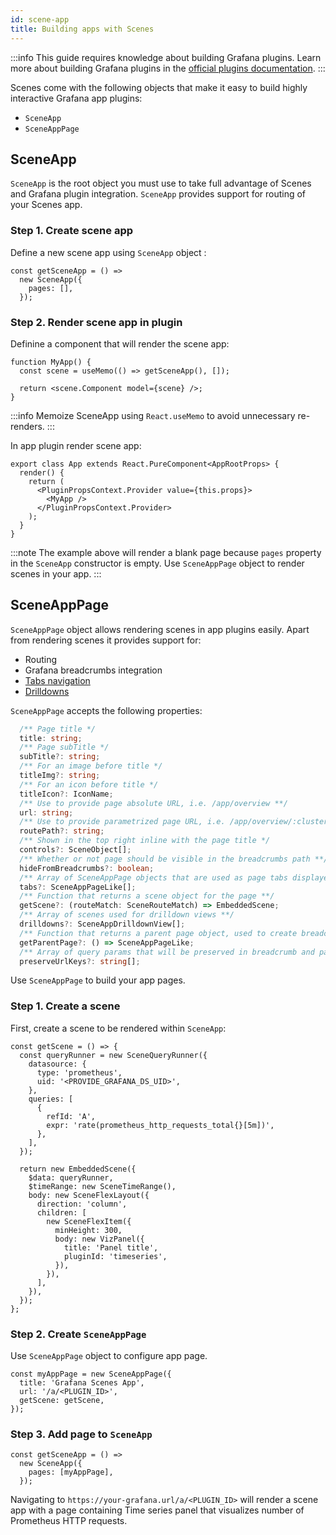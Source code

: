 ```yaml
---
id: scene-app
title: Building apps with Scenes
---
```


:::info
This guide requires knowledge about building Grafana plugins. Learn more about building Grafana plugins in the [official plugins documentation](https://grafana.com/docs/grafana/latest/developers/plugins/).
:::

Scenes come with the following objects that make it easy to build highly interactive Grafana app plugins:

- `SceneApp`
- `SceneAppPage`

## SceneApp

`SceneApp` is the root object you must use to take full advantage of Scenes and Grafana plugin integration. `SceneApp` provides support for routing of your Scenes app.

### Step 1. Create scene app

Define a new scene app using `SceneApp` object :

```tsx
const getSceneApp = () =>
  new SceneApp({
    pages: [],
  });
```

### Step 2. Render scene app in plugin

Definine a component that will render the scene app:

```tsx
function MyApp() {
  const scene = useMemo(() => getSceneApp(), []);

  return <scene.Component model={scene} />;
}
```

:::info
Memoize SceneApp using `React.useMemo` to avoid unnecessary re-renders.
:::

In app plugin render scene app:

```tsx
export class App extends React.PureComponent<AppRootProps> {
  render() {
    return (
      <PluginPropsContext.Provider value={this.props}>
        <MyApp />
      </PluginPropsContext.Provider>
    );
  }
}
```

:::note
The example above will render a blank page because `pages` property in the `SceneApp` constructor is empty. Use `SceneAppPage` object to render scenes in your app.
:::

## SceneAppPage

`SceneAppPage` object allows rendering scenes in app plugins easily. Apart from rendering scenes it provides support for:

- Routing
- Grafana breadcrumbs integration
- [Tabs navigation](./scene-app-tabs.md)
- [Drilldowns](./scene-app-drilldown.md)

`SceneAppPage` accepts the following properties:

```ts
  /** Page title */
  title: string;
  /** Page subTitle */
  subTitle?: string;
  /** For an image before title */
  titleImg?: string;
  /** For an icon before title */
  titleIcon?: IconName;
  /** Use to provide page absolute URL, i.e. /app/overview **/
  url: string;
  /** Use to provide parametrized page URL, i.e. /app/overview/:clusterId **/
  routePath?: string;
  /** Shown in the top right inline with the page title */
  controls?: SceneObject[];
  /** Whether or not page should be visible in the breadcrumbs path **/
  hideFromBreadcrumbs?: boolean;
  /** Array of SceneAppPage objects that are used as page tabs displayed on top of the page **/
  tabs?: SceneAppPageLike[];
  /** Function that returns a scene object for the page **/
  getScene?: (routeMatch: SceneRouteMatch) => EmbeddedScene;
  /** Array of scenes used for drilldown views **/
  drilldowns?: SceneAppDrilldownView[];
  /** Function that returns a parent page object, used to create breadcrumbs structure **/
  getParentPage?: () => SceneAppPageLike;
  /** Array of query params that will be preserved in breadcrumb and page tab links, i.e. ['from', 'to', 'var-datacenter',...] **/
  preserveUrlKeys?: string[];
```

Use `SceneAppPage` to build your app pages.

### Step 1. Create a scene

First, create a scene to be rendered within `SceneApp`:

```tsx
const getScene = () => {
  const queryRunner = new SceneQueryRunner({
    datasource: {
      type: 'prometheus',
      uid: '<PROVIDE_GRAFANA_DS_UID>',
    },
    queries: [
      {
        refId: 'A',
        expr: 'rate(prometheus_http_requests_total{}[5m])',
      },
    ],
  });

  return new EmbeddedScene({
    $data: queryRunner,
    $timeRange: new SceneTimeRange(),
    body: new SceneFlexLayout({
      direction: 'column',
      children: [
        new SceneFlexItem({
          minHeight: 300,
          body: new VizPanel({
            title: 'Panel title',
            pluginId: 'timeseries',
          }),
        }),
      ],
    }),
  });
};
```

### Step 2. Create `SceneAppPage`

Use `SceneAppPage` object to configure app page.

```tsx
const myAppPage = new SceneAppPage({
  title: 'Grafana Scenes App',
  url: '/a/<PLUGIN_ID>',
  getScene: getScene,
});
```

### Step 3. Add page to `SceneApp`

```tsx
const getSceneApp = () =>
  new SceneApp({
    pages: [myAppPage],
  });
```

Navigating to `https://your-grafana.url/a/<PLUGIN_ID>` will render a scene app with a page containing Time series panel that visualizes number of Prometheus HTTP requests.
